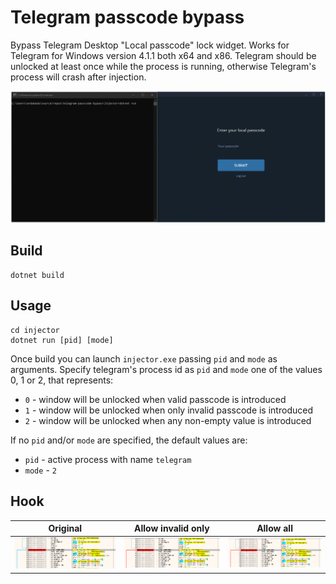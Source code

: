 # Telegram passcode bypass

Bypass Telegram Desktop "Local passcode" lock widget.
Works for Telegram for Windows version 4.1.1 both x64 and x86.
Telegram should be unlocked at least once while the process is running, otherwise Telegram's process will crash after injection.

![](https://raw.githubusercontent.com/ardabada/telegram-passcode-bypass/main/images/demo.gif)

## Build

```
dotnet build
```

## Usage
```
cd injector
dotnet run [pid] [mode]
```
Once build you can launch `injector.exe` passing `pid` and `mode` as arguments. Specify telegram's process id as `pid` and `mode` one of the values 0, 1 or 2, that represents:
- `0` - window will be unlocked when valid passcode is introduced
- `1` - window will be unlocked when only invalid passcode is introduced
- `2` - window will be unlocked when any non-empty value is introduced

If no `pid` and/or `mode` are specified, the default values are:
- `pid` - active process with name `telegram`
- `mode` - `2`

## Hook
|Original|Allow invalid only|Allow all|
|---|---|---|
|![](https://raw.githubusercontent.com/ardabada/telegram-passcode-bypass/main/images/original.jpg)|![](https://raw.githubusercontent.com/ardabada/telegram-passcode-bypass/main/images/invalid_only.jpg)|![](https://raw.githubusercontent.com/ardabada/telegram-passcode-bypass/main/images/all.jpg)|
